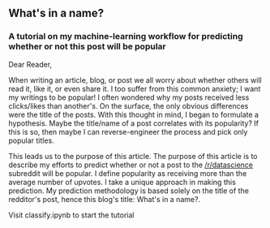 ## What's in a name?
### A tutorial on my machine-learning workflow for predicting whether or not this post will be popular

Dear Reader,

When writing an article, blog, or post we all worry about whether others will read it, like it, or even share it.  I too suffer from this common anxiety; I want my writings to be popular!  I often wondered why my posts received less clicks/likes than another's.  On the surface, the only obvious differences were the title of the posts.  With this thought in mind, I began to formulate a hypothesis.  Maybe the title/name of a post correlates with its popularity?  If this is so, then maybe I can reverse-engineer the process and pick only popular titles.

This leads us to the purpose of this article. The purpose of this article is to describe my efforts to predict whether or not a post to the [/r/datascience](https://www.reddit.com/r/datascience) subreddit will be popular. I define popularity as receiving more than the average number of upvotes.  I take a unique approach in making this prediction.  My prediction methodology is based solely on the title of the redditor's post, hence this blog's title: What's in a name?.  

Visit classify.ipynb to start the tutorial


